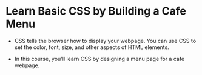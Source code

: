# Learn Basic CSS by Building a Cafe Menu

- CSS tells the browser how to display your webpage. You can use CSS to set the color, font, size, and other aspects of HTML elements.

- In this course, you'll learn CSS by designing a menu page for a cafe webpage.